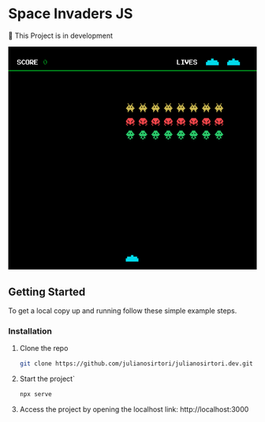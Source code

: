 # Space Invaders JS

:construction: This Project is in development

![screenshoot](./print.png)

## Getting Started

To get a local copy up and running follow these simple example steps.

### Installation

1. Clone the repo

   ```sh
   git clone https://github.com/julianosirtori/julianosirtori.dev.git
   ```
2. Start the project`

   ```sh
   npx serve
   ```
3. Access the project by opening the localhost link: http://localhost:3000 
